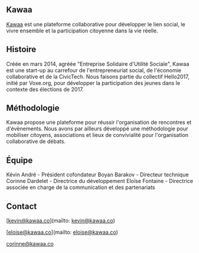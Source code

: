 ## Kawaa

[Kawaa](https://www.kawaa.co/fr/rencontres) est une plateforme collaborative pour développer le lien social, le vivre ensemble et la participation citoyenne dans la vie réelle.

## Histoire

Créée en mars 2014, agréée "Entreprise Solidaire d'Utilité Sociale", Kawaa est une start-up au carrefour de l'entrepreneuriat social, de l'économie collaborative et de la CivicTech. Nous faisons partie du collectif Hello2017, initié par Voxe.org, pour développer la participation des jeunes dans le contexte des élections de 2017.

## Méthodologie

Kawaa propose une plateforme pour réussir l'organisation de rencontres et d'évènements. Nous avons par ailleurs développé une méthodologie pour mobiliser citoyens, associations et lieux de convivialité pour l'organisation collaborative de débats.

## Équipe 

Kévin André - Président cofondateur
Boyan Barakov - Directeur technique
Corinne Dardelet - Directrice du développement
Eloïse Fontaine - Directrice associée en charge de la communication et des partenariats

## Contact

[kevin@kawaa.co](mailto: kevin@kawaa.co)

[eloise@kawaa.co](mailto: eloise@kawaa.co)

[corinne@kawaa.co](mailto:corinne@kawaa.co)

